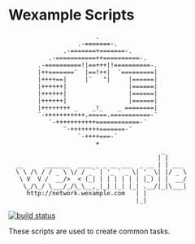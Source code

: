 Wexample Scripts
================


                            .
                       .-=======-.
                   .-=======+=======-.
               .-===========++==========-.
            .-==========!|==+++|!==========-.
            |++=======¨  |==!++|  ¨=========|
            |++++==|     |¨   "|     |======|
            |++++++|                 |======|
            |++++++|                 |======|
            |++++++|                 |======|
            |++++++++ _    _!_    _ ========|
            ¨-+++++++++++.=====.===========-¨
               ¨-+++++++++++============-¨
                   ¨-++++++++=======-¨
                       ¨-++++===-¨
                            +
                                              _
                                             | |
      __      _______  ____ _ _ __ ___  _ __ | | ___
      \ \ /\ / / _ \ \/ / _` | '_ ` _ \| '_ \| |/ _ \
       \ V  V /  __/>  < (_| | | | | | | |_) | |  __/
        \_/\_/ \___/_/\_\__,_|_| |_| |_| .__/|_|\___|
         http://network.wexample.com   | |
                                       |_|


[![build status](http://gitlab.wexample.com/wexample/scripts/badges/master/build.svg)](http://gitlab.wexample.com/wexample/scripts/commits/master)

These scripts are used to create common tasks.
